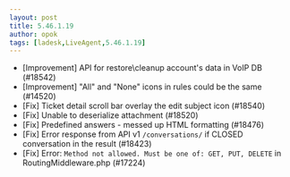 ```yaml
---
layout: post
title: 5.46.1.19
author: opok
tags: [ladesk,LiveAgent,5.46.1.19]
---
```

- [Improvement] API for restore\cleanup account's data in VoIP DB (#18542)
- [Improvement] "All" and "None" icons in rules could be the same (#14520)
- [Fix] Ticket detail scroll bar overlay the edit subject icon (#18540)
- [Fix] Unable to deserialize attachment (#18520)
- [Fix] Predefined answers - messed up HTML formatting (#18476)
- [Fix] Error response from API v1 `/conversations/` if CLOSED conversation in the result (#18423)
- [Fix] Error: `Method not allowed. Must be one of: GET, PUT, DELETE` in RoutingMiddleware.php (#17224)